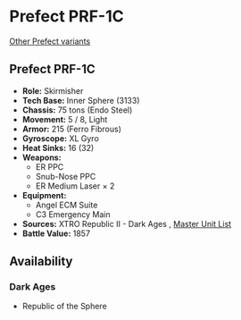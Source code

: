 # Prefect PRF-1C 

[Other Prefect variants](../prefect.md) 

## Prefect PRF-1C 

- **Role:** Skirmisher 
- **Tech Base:** Inner Sphere (3133) 
- **Chassis:** 75 tons (Endo Steel) 
- **Movement:** 5 / 8, Light 
- **Armor:** 215 (Ferro Fibrous) 
- **Gyroscope:** XL Gyro 
- **Heat Sinks:** 16 (32) 
- **Weapons:** 
  - ER PPC 
  - Snub-Nose PPC 
  - ER Medium Laser × 2 
- **Equipment:** 
  - Angel ECM Suite 
  - C3 Emergency Main 
- **Sources:** XTRO Republic II - Dark Ages , [Master Unit List](http://masterunitlist.info/Unit/Details/7348/prefect-prf-1c) 
- **Battle Value:** 1857 

## Availability 

### Dark Ages 

- Republic of the Sphere 

